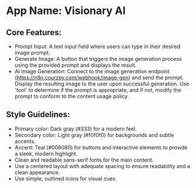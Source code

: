 # **App Name**: Visionary AI

## Core Features:

- Prompt Input: A text input field where users can type in their desired image prompt.
- Generate Image: A button that triggers the image generation process using the provided prompt and displays the result.
- AI Image Generation: Connect to the image generation endpoint (https://n8n.courzey.com/webhook/image-gen) and send the prompt. Display the resulting image to the user upon successful generation. Use 'tool' to determine if the prompt is appropriate, and if not, modify the prompt to conform to the content usage policy.

## Style Guidelines:

- Primary color: Dark gray (#333) for a modern feel.
- Secondary color: Light gray (#f0f0f0) for backgrounds and subtle accents.
- Accent: Teal (#008080) for buttons and interactive elements to provide a sleek, modern highlight.
- Clean and readable sans-serif fonts for the main content.
- Use a centered layout with adequate spacing to ensure readability and a clean appearance.
- Use simple, outlined icons for visual cues.
